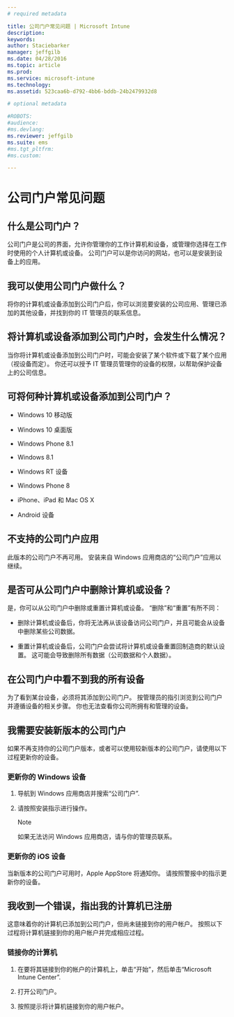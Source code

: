 ```yaml
---
# required metadata

title: 公司门户常见问题 | Microsoft Intune
description:
keywords:
author: Staciebarker
manager: jeffgilb
ms.date: 04/28/2016
ms.topic: article
ms.prod:
ms.service: microsoft-intune
ms.technology:
ms.assetid: 523caa6b-d792-4bb6-bddb-24b2479932d8

# optional metadata

#ROBOTS:
#audience:
#ms.devlang:
ms.reviewer: jeffgilb
ms.suite: ems
#ms.tgt_pltfrm:
#ms.custom:

---
```


# 公司门户常见问题



## 什么是公司门户？
公司门户是公司的界面，允许你管理你的工作计算机和设备，或管理你选择在工作时使用的个人计算机或设备。  公司门户可以是你访问的网站，也可以是安装到设备上的应用。

## 我可以使用公司门户做什么？
将你的计算机或设备添加到公司门户后，你可以浏览要安装的公司应用、管理已添加的其他设备，并找到你的 IT 管理员的联系信息。

## 将计算机或设备添加到公司门户时，会发生什么情况？
当你将计算机或设备添加到公司门户时，可能会安装了某个软件或下载了某个应用（视设备而定）。  你还可以授予 IT 管理员管理你的设备的权限，以帮助保护设备上的公司信息。  

## 可将何种计算机或设备添加到公司门户？

-   Windows 10 移动版

-   Windows 10 桌面版

-   Windows Phone 8.1

-   Windows 8.1

-   Windows RT 设备

-   Windows Phone 8

-   iPhone、iPad 和 Mac OS X

-   Android 设备

## 不支持的公司门户应用
此版本的公司门户不再可用。 安装来自 Windows 应用商店的“公司门户”应用以继续。

## 是否可从公司门户中删除计算机或设备？
是，你可以从公司门户中删除或重置计算机或设备。  “删除”和“重置”有所不同：

-   删除计算机或设备后，你将无法再从该设备访问公司门户，并且可能会从设备中删除某些公司数据。

-   重置计算机或设备后，公司门户会尝试将计算机或设备重置回制造商的默认设置。  这可能会导致删除所有数据（公司数据和个人数据）。

## 在公司门户中看不到我的所有设备
为了看到某台设备，必须将其添加到公司门户。 按管理员的指引浏览到公司门户并遵循设备的相关步骤。 你也无法查看你公司所拥有和管理的设备。

## 我需要安装新版本的公司门户
如果不再支持你的公司门户版本，或者可以使用较新版本的公司门户，请使用以下过程更新你的设备。

### 更新你的 Windows 设备

1.  导航到 Windows 应用商店并搜索“公司门户”.

2.  请按照安装指示进行操作。

    > [!NOTE]
    > 如果无法访问 Windows 应用商店，请与你的管理员联系。

### 更新你的 iOS 设备

当新版本的公司门户可用时，Apple AppStore 将通知你。 请按照警报中的指示更新你的设备。

## 我收到一个错误，指出我的计算机已注册
这意味着你的计算机已添加到公司门户，但尚未链接到你的用户帐户。 按照以下过程将计算机链接到你的用户帐户并完成相应过程。

### 链接你的计算机

1.  在要将其链接到你的帐户的计算机上，单击“开始”，然后单击“Microsoft Intune Center”.

2.  打开公司门户。

3.  按照提示将计算机链接到你的用户帐户。




<!--HONumber=May16_HO1-->


